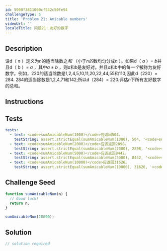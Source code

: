 ```yaml
---
id: 5900f3811000cf542c50fe94
challengeType: 5
title: 'Problem 21: Amicable numbers'
videoUrl: ''
localeTitle: 问题21：友好的数字
---
```


## Description
<section id="description">设d（ <var>n</var> ）定义为<var>n</var>的适当除数之<var>和</var> （小于<var>n的</var>数均匀分成<var>n</var> ）。如果d（ <var>a</var> ）= <var>b</var>并且d（ <var>b</var> ）= <var>a</var> ，其中<var>a</var> ≠ <var>b</var> ，则<var>a</var>和<var>b</var>是友好对，并且<var>a</var>和<var>b</var>中的每<var>一个</var>被称为友好数字。例如，220的适当除数是1,2,4,5,10,11,20,22,44,55和110;因此d（220）= 284. 284的适当除数是1,2,4,71和142;所以d（284）= 220.评估<var>n</var>下所有友好数字的总和。 </section>

## Instructions
<section id="instructions">
</section>

## Tests
<section id='tests'>

```yml
tests:
  - text: <code>sumAmicableNum(1000)</code>应返回504。
    testString: assert.strictEqual(sumAmicableNum(1000), 504, '<code>sumAmicableNum(1000)</code> should return 504.');
  - text: <code>sumAmicableNum(2000)</code>应该返回2898。
    testString: assert.strictEqual(sumAmicableNum(2000), 2898, '<code>sumAmicableNum(2000)</code> should return 2898.');
  - text: <code>sumAmicableNum(5000)</code>应该返回8442。
    testString: assert.strictEqual(sumAmicableNum(5000), 8442, '<code>sumAmicableNum(5000)</code> should return 8442.');
  - text: <code>sumAmicableNum(10000)</code>应返回31626。
    testString: assert.strictEqual(sumAmicableNum(10000), 31626, '<code>sumAmicableNum(10000)</code> should return 31626.');

```

</section>

## Challenge Seed
<section id='challengeSeed'>

<div id='js-seed'>

```js
function sumAmicableNum(n) {
  // Good luck!
  return n;
}

sumAmicableNum(10000);

```

</div>



</section>

## Solution
<section id='solution'>

```js
// solution required
```
</section>
